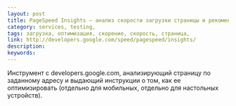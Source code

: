 ```yaml
---
layout: post
title: PageSpeed Insights — анализ скорости загрузки страницы и рекомендации по оптимизации
category: services, testing, 
tags: загрузка, оптимизация, скорение, скорость, страница, 
link: http://developers.google.com/speed/pagespeed/insights/
description: 
keywords: 
---
```


<p>Инструмент с developers.google.com, анализирующий страницу по заданному адресу и выдающий инструкции о том, как ее оптимизировать (отдельно для мобильных, отдельно для настольных устройств).</p>
